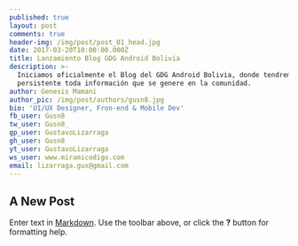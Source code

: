 ```yaml
---
published: true
layout: post
comments: true
header-img: /img/post/post_01_head.jpg
date: 2017-03-20T10:00:00.000Z
title: Lanzamiento Blog GDG Android Bolivia
description: >-
  Iniciamos oficialmente el Blog del GDG Android Bolivia, donde tendremos
  persistente toda información que se genere en la comunidad.
author: Genesis Mamani
author_pic: /img/post/authors/gusn8.jpg
bio: 'UI/UX Designer, Fron-end & Mobile Dev'
fb_user: Gusn8
tw_user: Gusn8_
gp_user: GustavoLizarraga
gh_user: Gusn8
yt_user: GustavoLizarraga
ws_user: www.miramicodigo.com
email: lizarraga.gux@gmail.com
---
```


## A New Post

Enter text in [Markdown](http://daringfireball.net/projects/markdown/). Use the toolbar above, or click the **?** button for formatting help.
